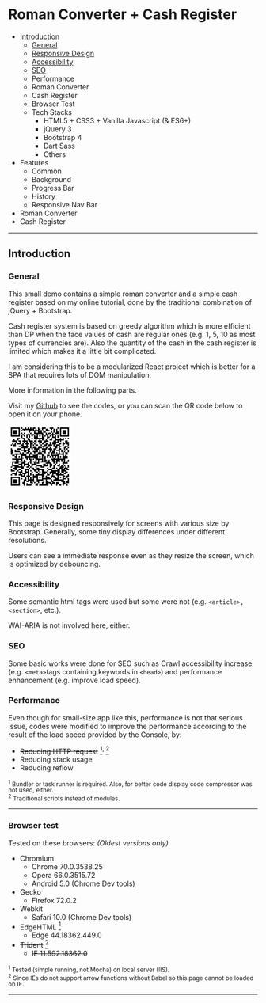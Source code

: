 # Roman Converter + Cash Register

- [Introduction](#introduction)
    - [General](#general)
    - [Responsive Design](#responsive-design)
    - [Accessibility](#accessibility)
    - [SEO](#seo)
    - [Performance](#performance)
    - Roman Converter
    - Cash Register
    - Browser Test
    - Tech Stacks
        - HTML5 + CSS3 + Vanilla Javascript (& ES6+)
        - jQuery 3
        - Bootstrap 4
        - Dart Sass
        - Others
- Features
    - Common
    - Background
    - Progress Bar
    - History
    - Responsive Nav Bar
- Roman Converter
- Cash Register

---

## Introduction
### General

This small demo contains a simple roman converter and a simple cash register based on my online tutorial, done by the traditional combination of jQuery + Bootstrap.

Cash register system is based on greedy algorithm which is more efficient than DP when the face values of cash are regular ones (e.g. 1, 5, 10 as most types of currencies are). Also the quantity of the cash in the cash register is limited which makes it a little bit complicated.

I am considering this to be a modularized React project which is better for a SPA that requires lots of DOM manipulation.

More information in the following parts.

Visit my [Github](https://github.com/legenddaniel/roman-converter-cash-register "github.com/legenddaniel") to see the codes, or you can scan the QR code below to open it on your phone.

<!-- <img src="img/qr.png" title="github.com/legenddaniel" alt="something wrong happened"></img> -->
![](img/qr.png "github.com/legenddaniel")

### Responsive Design

This page is designed responsively for screens with various size by Bootstrap. Generally, some tiny display differences under different resolutions. 

Users can see a immediate response even as they resize the screen, which is optimized by debouncing.

### Accessibility

Some semantic html tags were used but some were not (e.g. `<article>, <section>`, etc.).

WAI-ARIA is not involved here, either.

### SEO

Some basic works were done for SEO such as Crawl accessibility increase (e.g. `<meta>`tags containing keywords in `<head>`) and performance enhancement (e.g. improve load speed).

### Performance

Even though for small-size app like this, performance is not that serious issue, codes were modified to improve the performance according to the result of the load speed provided by the Console, by:
- ~~Reducing HTTP request~~ <a href="#performance1"><sup>1</sup></a><sup>, </sup><a href="#performance2"><sup>2</sup></a>
- Reducing stack usage
- Reducing reflow

<div style="font-size: 12px; line-height: 12px;">
    <sup id="performance1">1</sup> Bundler or task runner is required. Also, for better code display code compressor was not used, either. 
    <br>
    <sup id="performance2">2</sup> Traditional scripts instead of modules.
</div>

---

### Browser test

Tested on these browsers: _(Oldest versions only)_

- Chromium
    - Chrome 70.0.3538.25
    - Opera 66.0.3515.72
    - Android 5.0 (Chrome Dev tools)
- Gecko
    - Firefox 72.0.2
- Webkit
    - Safari 10.0 (Chrome Dev tools)
- EdgeHTML <a href="#browser-test1"><sup>1</sup></a>
    - Edge 44.18362.449.0
- ~~Trident~~ <a href="#browser-test2"><sup>2</sup></a>
   - ~~IE 11.592.18362.0~~

<div style="font-size: 12px; line-height: 12px;">
    <sup id="browser-test1">1</sup> Tested (simple running, not Mocha) on local server (IIS).
    <br>
    <sup id="browser-test2">2</sup> Since IEs do not support arrow functions without Babel so this page cannot be loaded on IE.
</div>

---